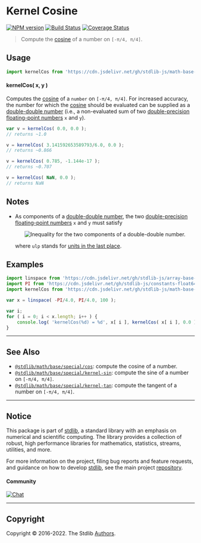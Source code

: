 <!--

@license Apache-2.0

Copyright (c) 2022 The Stdlib Authors.

Licensed under the Apache License, Version 2.0 (the "License");
you may not use this file except in compliance with the License.
You may obtain a copy of the License at

   http://www.apache.org/licenses/LICENSE-2.0

Unless required by applicable law or agreed to in writing, software
distributed under the License is distributed on an "AS IS" BASIS,
WITHOUT WARRANTIES OR CONDITIONS OF ANY KIND, either express or implied.
See the License for the specific language governing permissions and
limitations under the License.

-->

# Kernel Cosine

[![NPM version][npm-image]][npm-url] [![Build Status][test-image]][test-url] [![Coverage Status][coverage-image]][coverage-url] <!-- [![dependencies][dependencies-image]][dependencies-url] -->

> Compute the [cosine][cosine] of a number on `[-π/4, π/4]`.



<section class="usage">

## Usage

```javascript
import kernelCos from 'https://cdn.jsdelivr.net/gh/stdlib-js/math-base-special-kernel-cos@deno/mod.js';
```

#### kernelCos( x, y )

Computes the [cosine][cosine] of a `number` on `[-π/4, π/4]`. For increased accuracy, the number for which the [cosine][cosine] should be evaluated can be supplied as a [double-double number][double-double-arithmetic] (i.e., a non-evaluated sum of two [double-precision floating-point numbers][ieee754] `x` and `y`).

```javascript
var v = kernelCos( 0.0, 0.0 );
// returns ~1.0

v = kernelCos( 3.141592653589793/6.0, 0.0 );
// returns ~0.866

v = kernelCos( 0.785, -1.144e-17 );
// returns ~0.707

v = kernelCos( NaN, 0.0 );
// returns NaN
```

</section>

<!-- /.usage -->

<section class="notes">

## Notes

-   As components of a [double-double number][double-double-arithmetic], the two [double-precision floating-point numbers][ieee754] `x` and `y` must satisfy 

    <!-- <equation class="equation" label="eq:double_double_inequality" align="center" raw="|y| \leq \frac{1}{2} \operatorname{ulp}(x)" alt="Inequality for the two components of a double-double number."> -->

    <div class="equation" align="center" data-raw-text="|y| \leq \frac{1}{2} \operatorname{ulp}(x)" data-equation="eq:double_double_inequality">
        <img src="https://cdn.jsdelivr.net/gh/stdlib-js/stdlib@bb29798906e119fcb2af99e94b60407a270c9b32/lib/node_modules/@stdlib/math/base/special/kernel-cos/docs/img/equation_double_double_inequality.svg" alt="Inequality for the two components of a double-double number.">
        <br>
    </div>

    <!-- </equation> -->

    where `ulp` stands for [units in the last place][ulp].

</section>

<!-- /.notes -->

<section class="examples">

## Examples

<!-- eslint no-undef: "error" -->

```javascript
import linspace from 'https://cdn.jsdelivr.net/gh/stdlib-js/array-base-linspace@deno/mod.js';
import PI from 'https://cdn.jsdelivr.net/gh/stdlib-js/constants-float64-pi@deno/mod.js';
import kernelCos from 'https://cdn.jsdelivr.net/gh/stdlib-js/math-base-special-kernel-cos@deno/mod.js';

var x = linspace( -PI/4.0, PI/4.0, 100 );

var i;
for ( i = 0; i < x.length; i++ ) {
    console.log( 'kernelCos(%d) = %d', x[ i ], kernelCos( x[ i ], 0.0 ) );
}
```

</section>

<!-- /.examples -->

<!-- C interface documentation. -->



<!-- Section for related `stdlib` packages. Do not manually edit this section, as it is automatically populated. -->

<section class="related">

* * *

## See Also

-   <span class="package-name">[`@stdlib/math/base/special/cos`][@stdlib/math/base/special/cos]</span><span class="delimiter">: </span><span class="description">compute the cosine of a number.</span>
-   <span class="package-name">[`@stdlib/math/base/special/kernel-sin`][@stdlib/math/base/special/kernel-sin]</span><span class="delimiter">: </span><span class="description">compute the sine of a number on `[-π/4, π/4]`.</span>
-   <span class="package-name">[`@stdlib/math/base/special/kernel-tan`][@stdlib/math/base/special/kernel-tan]</span><span class="delimiter">: </span><span class="description">compute the tangent of a number on `[-π/4, π/4]`.</span>

</section>

<!-- /.related -->

<!-- Section for all links. Make sure to keep an empty line after the `section` element and another before the `/section` close. -->


<section class="main-repo" >

* * *

## Notice

This package is part of [stdlib][stdlib], a standard library with an emphasis on numerical and scientific computing. The library provides a collection of robust, high performance libraries for mathematics, statistics, streams, utilities, and more.

For more information on the project, filing bug reports and feature requests, and guidance on how to develop [stdlib][stdlib], see the main project [repository][stdlib].

#### Community

[![Chat][chat-image]][chat-url]

---

## Copyright

Copyright &copy; 2016-2022. The Stdlib [Authors][stdlib-authors].

</section>

<!-- /.stdlib -->

<!-- Section for all links. Make sure to keep an empty line after the `section` element and another before the `/section` close. -->

<section class="links">

[npm-image]: http://img.shields.io/npm/v/@stdlib/math-base-special-kernel-cos.svg
[npm-url]: https://npmjs.org/package/@stdlib/math-base-special-kernel-cos

[test-image]: https://github.com/stdlib-js/math-base-special-kernel-cos/actions/workflows/test.yml/badge.svg?branch=main
[test-url]: https://github.com/stdlib-js/math-base-special-kernel-cos/actions/workflows/test.yml?query=branch:main

[coverage-image]: https://img.shields.io/codecov/c/github/stdlib-js/math-base-special-kernel-cos/main.svg
[coverage-url]: https://codecov.io/github/stdlib-js/math-base-special-kernel-cos?branch=main

<!--

[dependencies-image]: https://img.shields.io/david/stdlib-js/math-base-special-kernel-cos.svg
[dependencies-url]: https://david-dm.org/stdlib-js/math-base-special-kernel-cos/main

-->

[chat-image]: https://img.shields.io/gitter/room/stdlib-js/stdlib.svg
[chat-url]: https://gitter.im/stdlib-js/stdlib/

[stdlib]: https://github.com/stdlib-js/stdlib

[stdlib-authors]: https://github.com/stdlib-js/stdlib/graphs/contributors

[umd]: https://github.com/umdjs/umd
[es-module]: https://developer.mozilla.org/en-US/docs/Web/JavaScript/Guide/Modules

[deno-url]: https://github.com/stdlib-js/math-base-special-kernel-cos/tree/deno
[umd-url]: https://github.com/stdlib-js/math-base-special-kernel-cos/tree/umd
[esm-url]: https://github.com/stdlib-js/math-base-special-kernel-cos/tree/esm
[branches-url]: https://github.com/stdlib-js/math-base-special-kernel-cos/blob/main/branches.md

[cosine]: https://en.wikipedia.org/wiki/Cosine

[double-double-arithmetic]: https://en.wikipedia.org/wiki/Quadruple-precision_floating-point_format#Double-double_arithmetic

[ieee754]: https://en.wikipedia.org/wiki/IEEE_floating_point

[ulp]: https://en.wikipedia.org/wiki/Unit_in_the_last_place

<!-- <related-links> -->

[@stdlib/math/base/special/cos]: https://github.com/stdlib-js/math-base-special-cos/tree/deno

[@stdlib/math/base/special/kernel-sin]: https://github.com/stdlib-js/math-base-special-kernel-sin/tree/deno

[@stdlib/math/base/special/kernel-tan]: https://github.com/stdlib-js/math-base-special-kernel-tan/tree/deno

<!-- </related-links> -->

</section>

<!-- /.links -->
